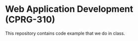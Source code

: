 # Web Application Development (CPRG-310)

This repository contains code example that we do in class.
